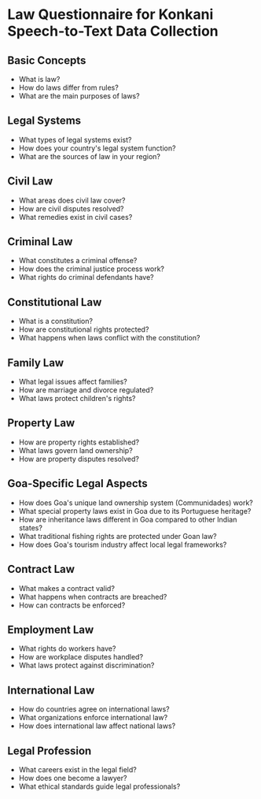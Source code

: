 # Law Questionnaire for Konkani Speech-to-Text Data Collection

## Basic Concepts

- What is law?
- How do laws differ from rules?
- What are the main purposes of laws?

## Legal Systems

- What types of legal systems exist?
- How does your country's legal system function?
- What are the sources of law in your region?

## Civil Law

- What areas does civil law cover?
- How are civil disputes resolved?
- What remedies exist in civil cases?

## Criminal Law

- What constitutes a criminal offense?
- How does the criminal justice process work?
- What rights do criminal defendants have?

## Constitutional Law

- What is a constitution?
- How are constitutional rights protected?
- What happens when laws conflict with the constitution?

## Family Law

- What legal issues affect families?
- How are marriage and divorce regulated?
- What laws protect children's rights?

## Property Law

- How are property rights established?
- What laws govern land ownership?
- How are property disputes resolved?

## Goa-Specific Legal Aspects

- How does Goa's unique land ownership system (Communidades) work?
- What special property laws exist in Goa due to its Portuguese heritage?
- How are inheritance laws different in Goa compared to other Indian states?
- What traditional fishing rights are protected under Goan law?
- How does Goa's tourism industry affect local legal frameworks?

## Contract Law

- What makes a contract valid?
- What happens when contracts are breached?
- How can contracts be enforced?

## Employment Law

- What rights do workers have?
- How are workplace disputes handled?
- What laws protect against discrimination?

## International Law

- How do countries agree on international laws?
- What organizations enforce international law?
- How does international law affect national laws?

## Legal Profession

- What careers exist in the legal field?
- How does one become a lawyer?
- What ethical standards guide legal professionals?
